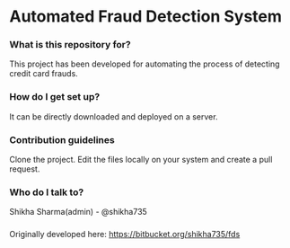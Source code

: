 # Automated Fraud Detection System #


### What is this repository for? ###
This project has been developed for automating the process of detecting credit card frauds. 

### How do I get set up? ###

It can be directly downloaded and deployed on a server.


### Contribution guidelines ###

Clone the project.
Edit the files locally on your system and create a pull request. 
###


### Who do I talk to? ###

Shikha Sharma(admin) - @shikha735
###

Originally developed here: https://bitbucket.org/shikha735/fds
